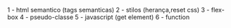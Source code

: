 1 - html semantico (tags semanticas)
2 - stilos (herança,reset css)
3 - flex-box
4 - pseudo-classe
5 - javascript (get element)
6 - function